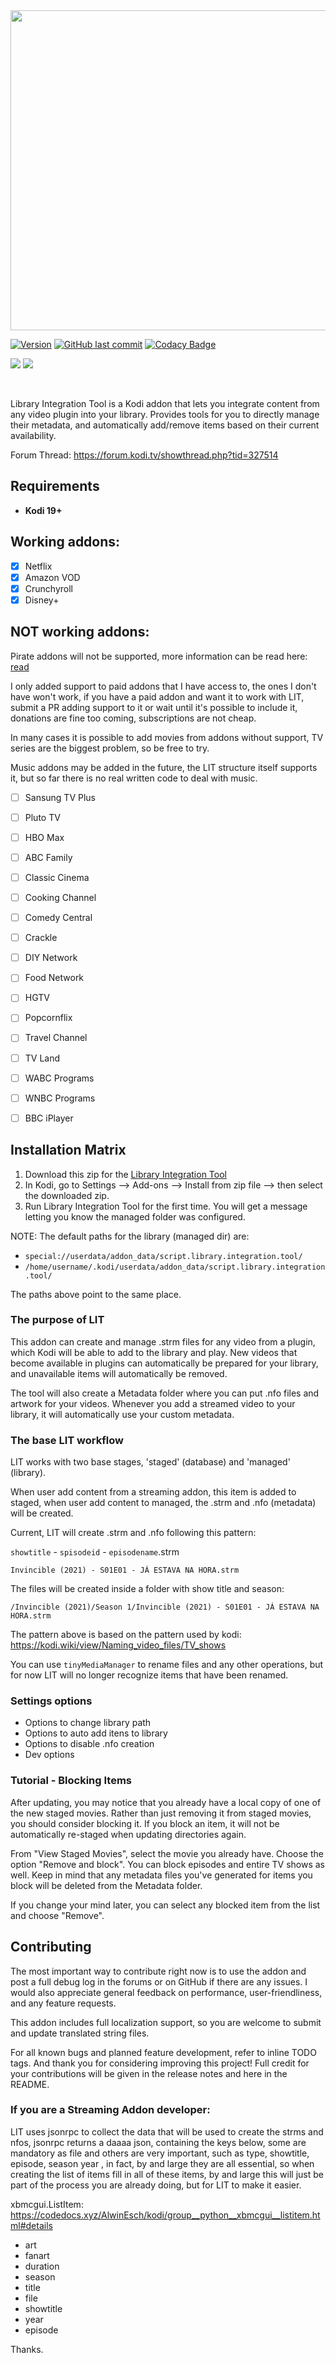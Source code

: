 <img src="./resources/media/logo.png" width=512>

[![Version](https://img.shields.io/badge/latest%20version-0.8.16-blue.svg)](https://github.com/patrick-klein/repository.librarytools)
[![GitHub last commit](https://img.shields.io/github/last-commit/luizoti/script.library.integration.tool.svg)](https://github.com/luizoti/script.library.integration.tool/commits/Matrix)
[![Codacy Badge](https://app.codacy.com/project/badge/Grade/2e2794f8e9fc49108aaa541a03c37ec4)](https://www.codacy.com/gh/luizoti/script.library.integration.tool/dashboard?utm_source=github.com\&utm_medium=referral\&utm_content=luizoti/script.library.integration.tool\&utm_campaign=Badge_Grade)

[![](https://i.ibb.co/4RL50J2/paypal.png)](https://www.buymeacoffee.com/luizoti)
[![](https://i.ibb.co/xLSPYB3/snapshot-bmc-button.png)](https://www.paypal.com/donate?hosted_button_id=JM5MHUEW4W5AC)


</br>

Library Integration Tool is a Kodi addon that lets you integrate content from
any video plugin into your library. Provides tools for you to directly manage
their metadata, and automatically add/remove items based on their current
availability.

Forum Thread:
<https://forum.kodi.tv/showthread.php?tid=327514>

## Requirements

- **Kodi 19+**

## Working addons:

- [x] Netflix
- [x] Amazon VOD
- [x] Crunchyroll
- [x] Disney+

## NOT working addons:

Pirate addons will not be supported, more information can be read here: [read](https://forum.kodi.tv/showthread.php?tid=327514&pid=3043067#pid3043067)

I only added support to paid addons that I have access to, the ones I don't have won't work, if you have a paid addon and want it to work with LIT, submit a PR adding support to it or wait until it's possible to include it, donations are fine too coming, subscriptions are not cheap.

In many cases it is possible to add movies from addons without support, TV series are the biggest problem, so be free to try.

Music addons may be added in the future, the LIT structure itself supports it, but so far there is no real written code to deal with music.

- [ ] Sansung TV Plus
- [ ] Pluto TV
- [ ] HBO Max
- [ ] ABC Family
- [ ] Classic Cinema
- [ ] Cooking Channel
- [ ] Comedy Central
- [ ] Crackle
- [ ] DIY Network
- [ ] Food Network
- [ ] HGTV
- [ ] Popcornflix
- [ ] Travel Channel
- [ ] TV Land
- [ ] WABC Programs
- [ ] WNBC Programs
- [ ] BBC iPlayer


## Installation Matrix

1. Download this zip for the
   [Library Integration Tool](https://github.com/luizoti/script.library.integration.tool/archive/refs/heads/Matrix.zip)
2. In Kodi, go to Settings --> Add-ons --> Install from zip file --> then select
   the downloaded zip.
3. Run Library Integration Tool for the first time. You will get a message
   letting you know the managed folder was configured.

NOTE: The default paths for the library (managed dir) are:

- `special://userdata/addon_data/script.library.integration.tool/`
- `/home/username/.kodi/userdata/addon_data/script.library.integration.tool/`

The paths above point to the same place.

### The purpose of LIT

This addon can create and manage .strm files for any video from a plugin, which
Kodi will be able to add to the library and play. New videos that become
available in plugins can automatically be prepared for your library, and
unavailable items will automatically be removed.

The tool will also create a Metadata folder where you can put .nfo files and
artwork for your videos. Whenever you add a streamed video to your library, it
will automatically use your custom metadata.

### The base LIT workflow

LIT works with two base stages, 'staged' (database) and 'managed' (library).

When user add content from a streaming addon, this item is added to staged, 
when user add content to managed, the .strm and .nfo (metadata) will be created.

Current, LIT will create .strm and .nfo following this pattern:

`showtitle` - `spisodeid` - `episodename`.strm

`Invincible (2021) - S01E01 - JÁ ESTAVA NA HORA.strm`

The files will be created inside a folder with show title and season:

`/Invincible (2021)/Season 1/Invincible (2021) - S01E01 - JÁ ESTAVA NA HORA.strm`

The pattern above is based on the pattern used by kodi: https://kodi.wiki/view/Naming_video_files/TV_shows

You can use `tinyMediaManager` to rename files and any other operations, but for now LIT will no longer recognize items that have been renamed.

### Settings options

 - Options to change library path
 - Options to auto add itens to library
 - Options to disable .nfo creation
 - Dev options

<!--  -->

<!-- ### Tutorial - Updating Directories

Now that you've added this content from Crackle to your library, you can
continue to add movies and TV shows from all of your favorite plugins. Refer to
the list at the bottom of the README for several suggested addons that work well
with Library Integration Tool. However, after you've been using this add-on for
a while, the availability of streamed content may change.

To quickly update your directories, open "View Synced Directories" from the main
menu and choose "Update all" at the bottom of the list. This action will reload
all synced directories and automatically find old managed and staged items that
have become unavailable, and new items to stage. Depending on how many
directories need to be loaded, and which plugins you use, this may take a while.
Once the tool is done loading all the items, it will ask for your confirmation
before proceeding.

After the directories are updated, you can review and add your staged items. And
remember to clean and/or update your library! -->

### Tutorial - Blocking Items

After updating, you may notice that you already have a local copy of one of the
new staged movies. Rather than just removing it from staged movies, you should
consider blocking it. If you block an item, it will not be automatically
re-staged when updating directories again.

From "View Staged Movies", select the movie you already have. Choose the option
"Remove and block". You can block episodes and entire TV shows as well. Keep in
mind that any metadata files you've generated for items you block will be
deleted from the Metadata folder.


If you change your mind later, you can select any blocked item from the list and
choose "Remove".
<!-- 
### Other Addons

**Skin Helper Service Widgets BETA** by marcelveldt - *The latest versions
include a new recommendation system that dynamically shows you personalized
content on your homescreen. So if you decide to add every possible directory and
end up with 4000+ new items in your library, this addon will help ensure you
only see the most relevant titles*

**WatchedList** by schapplm - *Because you'll potentially remove and re-add
streamed content several times with Library Integration Tool, WatchedList makes
your watched status persistent by storing it in an independent database*
 -->
## Contributing

The most important way to contribute right now is to use the addon and post a
full debug log in the forums or on GitHub if there are any issues. I would also
appreciate general feedback on performance, user-friendliness, and any feature
requests.

This addon includes full localization support, so you are welcome to submit and
update translated string files.

For all known bugs and planned feature development, refer to inline TODO tags.
And thank you for considering improving this project! Full credit for your
contributions will be given in the release notes and here in the README.

### If you are a Streaming Addon developer:

LIT uses jsonrpc to collect the data that will be used to create the strms and 
nfos, jsonrpc returns a daaaa json, containing the keys below, some are 
mandatory as file and others are very important, such as type, showtitle, 
episode, season year , in fact, by and large they are all essential, so when 
creating the list of items fill in all of these items, by and large this will 
just be part of the process you are already doing, but for LIT to make it easier.


xbmcgui.ListItem: https://codedocs.xyz/AlwinEsch/kodi/group__python__xbmcgui__listitem.html#details

- art
- fanart
- duration
- season
- title
- file
- showtitle
- year
- episode


Thanks.
